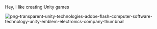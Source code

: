 Hey, I like creating Unity games

![png-transparent-unity-technologies-adobe-flash-computer-software-technology-unity-emblem-electronics-company-thumbnail](https://github.com/alextvan/alextvan/assets/103289966/93fb62a8-cdb5-4599-a88b-1bd5158d8570)
